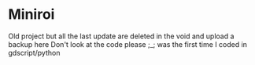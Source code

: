 # Miniroi
 Old project but all the last update are deleted in the void and upload a backup here
Don't look at the code please ;_; was the first time I coded in gdscript/python
